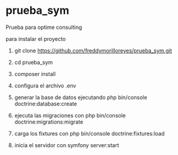 # prueba_sym
Prueba para optime consulting

para instalar el proyecto 

1. git clone https://github.com/freddymorilloreyes/prueba_sym.git

2. cd prueba_sym

3. composer install

4. configura el archivo .env

5. generar la base de datos ejecutando php bin/console doctrine:database:create

6. ejecuta las migraciones con php bin/console doctrine:migrations:migrate

7. carga los fixtures con php bin/console doctrine:fixtures:load

8. inicia el servidor con symfony server:start
